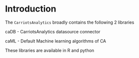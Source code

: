# Introduction

The `CarriotsAnalytics` broadly contains the following 2 libraries

caDB - CarriotsAnalytics datasource connector

caML - Default Machine learning algorithms of CA

These libraries are available in R and python
